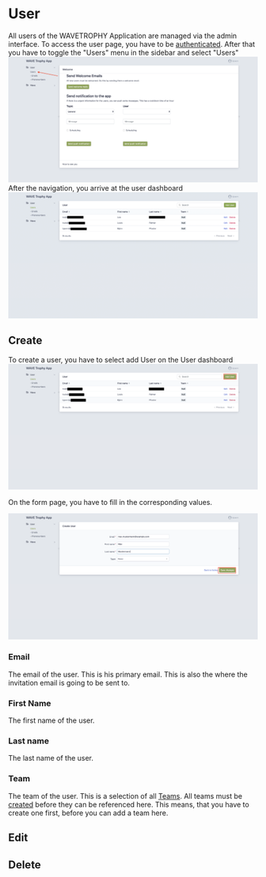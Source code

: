 # User

All users of the WAVETROPHY Application are managed via the admin interface.
To access the user page, you have to be [authenticated](../authentification/index.md#login).
After that you have to toggle the "Users" menu in the sidebar and select "Users"
![Navigate to Users][user.navigation]
After the navigation, you arrive at the user dashboard
![User dashboard][user.dashboard]

## Create

To create a user, you have to select add User on the User dashboard
![Add a user][user.add.new]

On the form page, you have to fill in the corresponding values.

![User form][user.add.form]

### Email

The email of the user. This is his primary email. This is also the where the invitation email is going to be sent to.

### First Name

The first name of the user.

### Last name

The last name of the user.

### Team

The team of the user. This is a selection of all [Teams](../team/index.md). 
All teams must be [created](../team/index.md#create) before they can be referenced here.
This means, that you have to create one first, before you can add a team here.

## Edit
## Delete

[user.navigation]: user.navigation.png "Navigate to users"
[user.dashboard]: user.dashboard.png "User dashboard"
[user.add]: user.add.png "Add user"
[user.add.new]: user.add.new.png "User form"
[user.add.form]: user.add.form.png "User form"
[user.add.finished]: user.add.finished.png "Added user"